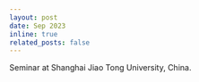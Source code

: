 ```yaml
---
layout: post
date: Sep 2023
inline: true
related_posts: false
---
```


Seminar at Shanghai Jiao Tong University, China.
 
 